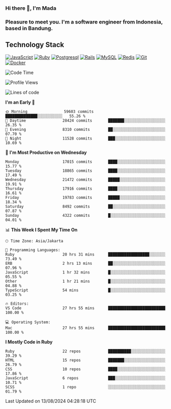 ### Hi there 👋, I'm Mada
### Pleasure to meet you. I'm a software engineer from Indonesia, based in Bandung.

## Technology Stack

[![JavaScript](https://img.shields.io/badge/-JavaScript-%23F7DF1C?style=flat-square&logo=javascript&logoColor=000000&labelColor=%23F7DF1C&color=%23FFCE5A)](https://www.javascript.com/)
[![Ruby](https://img.shields.io/badge/Ruby-CC342D?style=flat-square&logo=ruby&logoColor=white)](https://www.ruby-lang.org/en/)
[![Postgresql](https://img.shields.io/badge/PostgreSQL-316192?style=flat-square&logo=postgresql&logoColor=ffffff)](https://www.postgresql.org/)
[![Rails](https://img.shields.io/badge/Ruby_on_Rails-CC0000?style=flat-square&logo=ruby-on-rails&logoColor=white)](https://rubyonrails.org/)
[![MySQL](https://img.shields.io/badge/-MySQL-4479A1?style=flat-square&logo=MySQL&logoColor=ffffff)](https://www.mysql.com/)
[![Redis](https://img.shields.io/badge/-Redis-DC382D?style=flat-square&logo=Redis&logoColor=ffffff)](https://redis.io/)
[![Git](https://img.shields.io/badge/-Git-%23F05032?style=flat-square&logo=git&logoColor=%23ffffff)](https://git-scm.com/)
[![Docker](https://img.shields.io/badge/-Docker-2496ED?style=flat-square&logo=docker&logoColor=ffffff)](https://www.docker.com/)
<!--
**madaarya/madaarya** is a ✨ _special_ ✨ repository because its `README.md` (this file) appears on your GitHub profile.

Here are some ideas to get you started:

- 🔭 I’m currently working on ...
- 🌱 I’m currently learning ...
- 👯 I’m looking to collaborate on ...
- 🤔 I’m looking for help with ...
- 💬 Ask me about ...
- 📫 How to reach me: ...
- 😄 Pronouns: ...
- ⚡ Fun fact: ...
-->
<!--START_SECTION:waka-->
![Code Time](http://img.shields.io/badge/Code%20Time-6%2C333%20hrs%2049%20mins-blue)

![Profile Views](http://img.shields.io/badge/Profile%20Views-0-blue)

![Lines of code](https://img.shields.io/badge/From%20Hello%20World%20I%27ve%20Written-45.4%20million%20lines%20of%20code-blue)

**I'm an Early 🐤** 

```text
🌞 Morning                59603 commits       ██████████████░░░░░░░░░░░   55.26 % 
🌆 Daytime                28424 commits       ███████░░░░░░░░░░░░░░░░░░   26.35 % 
🌃 Evening                8310 commits        ██░░░░░░░░░░░░░░░░░░░░░░░   07.70 % 
🌙 Night                  11528 commits       ███░░░░░░░░░░░░░░░░░░░░░░   10.69 % 
```
📅 **I'm Most Productive on Wednesday** 

```text
Monday                   17015 commits       ████░░░░░░░░░░░░░░░░░░░░░   15.77 % 
Tuesday                  18865 commits       ████░░░░░░░░░░░░░░░░░░░░░   17.49 % 
Wednesday                21472 commits       █████░░░░░░░░░░░░░░░░░░░░   19.91 % 
Thursday                 17916 commits       ████░░░░░░░░░░░░░░░░░░░░░   16.61 % 
Friday                   19783 commits       █████░░░░░░░░░░░░░░░░░░░░   18.34 % 
Saturday                 8492 commits        ██░░░░░░░░░░░░░░░░░░░░░░░   07.87 % 
Sunday                   4322 commits        █░░░░░░░░░░░░░░░░░░░░░░░░   04.01 % 
```


📊 **This Week I Spent My Time On** 

```text
🕑︎ Time Zone: Asia/Jakarta

💬 Programming Languages: 
Ruby                     20 hrs 31 mins      ██████████████████░░░░░░░   73.49 % 
ERB                      2 hrs 13 mins       ██░░░░░░░░░░░░░░░░░░░░░░░   07.96 % 
JavaScript               1 hr 32 mins        █░░░░░░░░░░░░░░░░░░░░░░░░   05.55 % 
Other                    1 hr 21 mins        █░░░░░░░░░░░░░░░░░░░░░░░░   04.88 % 
TypeScript               54 mins             █░░░░░░░░░░░░░░░░░░░░░░░░   03.25 % 

🔥 Editors: 
VS Code                  27 hrs 55 mins      █████████████████████████   100.00 % 

💻 Operating System: 
Mac                      27 hrs 55 mins      █████████████████████████   100.00 % 
```

**I Mostly Code in Ruby** 

```text
Ruby                     22 repos            ██████████░░░░░░░░░░░░░░░   39.29 % 
HTML                     15 repos            ███████░░░░░░░░░░░░░░░░░░   26.79 % 
CSS                      10 repos            ████░░░░░░░░░░░░░░░░░░░░░   17.86 % 
JavaScript               6 repos             ███░░░░░░░░░░░░░░░░░░░░░░   10.71 % 
SCSS                     1 repo              ░░░░░░░░░░░░░░░░░░░░░░░░░   01.79 % 
```




 Last Updated on 13/08/2024 04:28:18 UTC
<!--END_SECTION:waka-->
